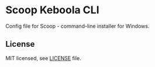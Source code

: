 # Scoop Keboola CLI

Config file for Scoop - command-line installer for Windows.

## License

MIT licensed, see [LICENSE](./LICENSE) file.
